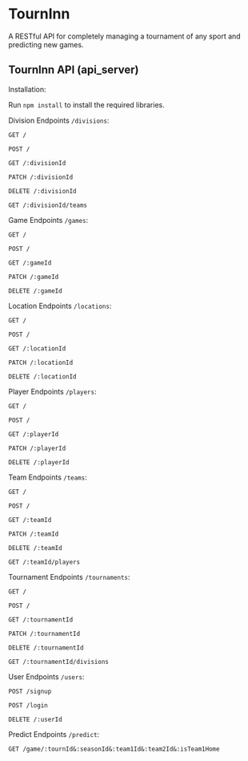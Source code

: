 # TournInn

A RESTful API for completely managing a tournament of any sport and predicting new games.

## TournInn API (api_server)

Installation:

Run `npm install` to install the required libraries.

Division Endpoints `/divisions`:

`GET /`

`POST /`

`GET /:divisionId`

`PATCH /:divisionId`

`DELETE /:divisionId`

`GET /:divisionId/teams`

Game Endpoints `/games`:

`GET /`

`POST /`

`GET /:gameId`

`PATCH /:gameId`

`DELETE /:gameId`

Location Endpoints `/locations`:

`GET /`

`POST /`

`GET /:locationId`

`PATCH /:locationId`

`DELETE /:locationId`

Player Endpoints `/players`:

`GET /`

`POST /`

`GET /:playerId`

`PATCH /:playerId`

`DELETE /:playerId`

Team Endpoints `/teams`:

`GET /`

`POST /`

`GET /:teamId`

`PATCH /:teamId`

`DELETE /:teamId`

`GET /:teamId/players`

Tournament Endpoints `/tournaments`:

`GET /`

`POST /`

`GET /:tournamentId`

`PATCH /:tournamentId`

`DELETE /:tournamentId`

`GET /:tournamentId/divisions`

User Endpoints `/users`:

`POST /signup`

`POST /login`

`DELETE /:userId`

Predict Endpoints `/predict`:

`GET /game/:tournId&:seasonId&:team1Id&:team2Id&:isTeam1Home`
